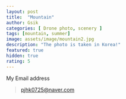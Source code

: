 ```yaml
---
layout: post
title:  "Mountain"
author: Gsik
categories: [ Drone photo, scenery ]
tags: [mountain, summer]
image: assets/image/mountain2.jpg
description: "The photo is taken in Korea!"
featured: true
hidden: true
rating: 5
---
```







My Email address

> pjhk0725@naver.com



